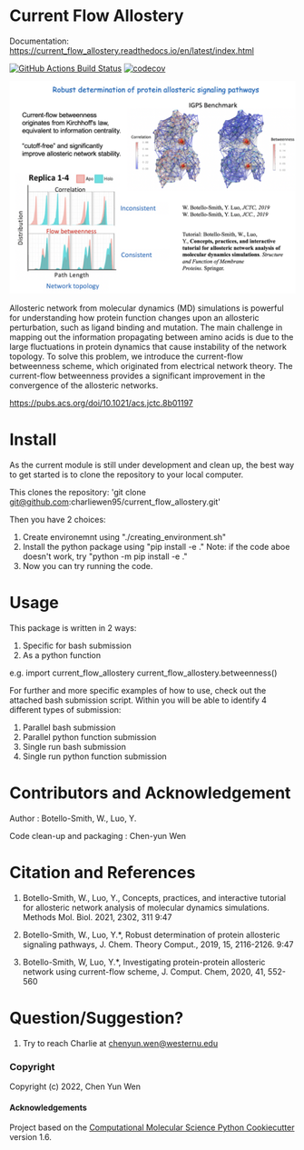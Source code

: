 Current Flow Allostery
============
Documentation: https://current_flow_allostery.readthedocs.io/en/latest/index.html

[//]: # (Badges)
[![GitHub Actions Build Status](https://github.com/REPLACE_WITH_OWNER_ACCOUNT/current_flow_allostery/workflows/CI/badge.svg)](https://github.com/REPLACE_WITH_OWNER_ACCOUNT/current_flow_allostery/actions?query=workflow%3ACI)
[![codecov](https://codecov.io/gh/REPLACE_WITH_OWNER_ACCOUNT/current_flow_allostery/branch/master/graph/badge.svg)](https://codecov.io/gh/REPLACE_WITH_OWNER_ACCOUNT/current_flow_allostery/branch/master)

![Robust Determination of Protein Allosteric Signaling Pathways](./pics/Robust_Determination_of_Protein_Allosteric_Signaling_Pathways.png)

Allosteric network from molecular dynamics (MD) simulations is powerful for understanding how protein function changes upon an allosteric perturbation, such as ligand binding and mutation. The main challenge in mapping out the information propagating between amino acids is due to the large fluctuations in protein dynamics that cause instability of the network topology. To solve this problem, we introduce the current-flow betweenness scheme, which originated from electrical network theory. The current-flow betweenness provides a significant improvement in the convergence of the allosteric networks.

https://pubs.acs.org/doi/10.1021/acs.jctc.8b01197

Install
=======
As the current module is still under development and clean up, the best way to get started is to clone the repository to your local computer.

This clones the repository:
   'git clone git@github.com:charliewen95/current_flow_allostery.git'

Then you have 2 choices:
   1. Create environemnt using "./creating_environment.sh"
   2. Install the python package using "pip install -e ."
      Note: if the code aboe doesn't work, try "python -m pip install -e ."
   3. Now you can try running the code.

Usage 
=====
This package is written in 2 ways:
   1. Specific for bash submission
   2. As a python function

e.g.
import current_flow_allostery
current_flow_allostery.betweenness()

For further and more specific examples of how to use, check out the attached bash submission script. Within you will be able to identify 4 different types of submission:
   1. Parallel bash submission
   2. Parallel python function submission
   3. Single run bash submission
   4. Single run python function submission

Contributors and Acknowledgement
================================
Author : Botello-Smith, W., Luo, Y.

Code clean-up and packaging : Chen-yun Wen

Citation and References
=======================
1. Botello-Smith, W., Luo, Y., Concepts, practices, and interactive tutorial for allosteric network analysis of molecular dynamics simulations. Methods Mol. Biol. 2021, 2302, 311
9:47

2. Botello-Smith, W., Luo, Y.*, Robust determination of protein allosteric signaling pathways, J. Chem. Theory Comput., 2019, 15, 2116-2126.
9:47

3. Botello-Smith, W, Luo, Y.*, Investigating protein-protein allosteric network using current-flow scheme, J. Comput. Chem, 2020, 41, 552-560

Question/Suggestion?
====================
   1. Try to reach Charlie at chenyun.wen@westernu.edu


### Copyright

Copyright (c) 2022, Chen Yun Wen


#### Acknowledgements
 
Project based on the 
[Computational Molecular Science Python Cookiecutter](https://github.com/molssi/cookiecutter-cms) version 1.6.


